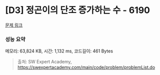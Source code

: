 # [D3] 정곤이의 단조 증가하는 수 - 6190 

[문제 링크](https://swexpertacademy.com/main/code/problem/problemDetail.do?contestProbId=AWcPjEuKAFgDFAU4) 

### 성능 요약

메모리: 63,824 KB, 시간: 1,132 ms, 코드길이: 461 Bytes



> 출처: SW Expert Academy, https://swexpertacademy.com/main/code/problem/problemList.do